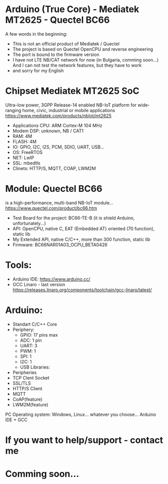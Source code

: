 # Arduino (True Core) - Mediatek MT2625 - Quectel BC66

A few words in the beginning:
* This is not an official product of Mediatek / Quectel
* The project is based on Quectel OpenCPU and reverse engineering
* The port  is bound to the firmware version
* I have not LTE NB/CAT network for now (in Bulgaria, comming soon...) And I can not test the network features, but they have to work
* and sorry for my English


# Chipset Mediatek MT2625 SoC
Ultra-low power, 3GPP Release-14 enabled NB-IoT platform for wide-ranging home, civic, industrial or mobile applications
https://www.mediatek.com/products/nbIot/mt2625
* Applications CPU: ARM Cortex-M 104 MHz 
* Modem DSP: unknown, NB / CAT1
* RAM: 4M
* FLASH: 4M
* IO: GPIO, I2C, I2S, PCM, SDIO, UART, USB...
* OS: FreeRTOS
* NET: LwIP
* SSL: mbedtls
* Clinets: HTTP/S, MQTT, COAP, LWM2M 


# Module: Quectel BC66 
is a high-performance, multi-band NB-IoT module...
https://www.quectel.com/product/bc66.htm
* Test Board for the project: BC66-TE-B (it is shield Arduino, unfortunately...)
* API: OpenCPU, native C, EAT (Embedded AT) oriented (70 function), static lib
* My Extended API, native C/C++, more than 300 function, static lib
* Firmware: BC66NAR01A03_OCPU_BETA0426


# Tools:
* Arduino IDE:
https://www.arduino.cc/
* GCC Linaro - last version
https://releases.linaro.org/components/toolchain/gcc-linaro/latest/


# Arduino:
 * Standart C/C++ Core
 * Periphery: 
    * GPIO: 17 pins max
    * ADC: 1 pin
    * UART: 3
    * PWM: 1
    * SPI: 1
    * I2C: 1
    * USB
Libraries:
* Peripheries 
* TCP Clent Socket
* SSL/TLS
* HTTP/S Client
* MQTT
* CoAP(feature)
* LWM2M(feature)
  
  

PC Operating system: Windows, Linux... whatever you choose... Arduino IDE + GCC

# If you want to help/support - contact me
# Comming soon...
